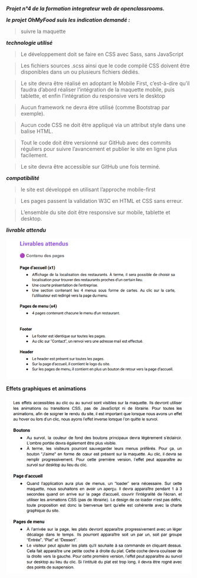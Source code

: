 **_Projet n°4 de la formation integrateur web de openclassrooms._**

**_le projet OhMyFood suis les indication demandé :_**

> suivre la maquette

**_technologie utilisé_**

> Le développement doit se faire en CSS avec Sass, sans JavaScript

> Les fichiers sources .scss ainsi que le code compilé CSS doivent être disponibles
> dans un ou plusieurs fichiers dédiés.

> Le site devra être réalisé en adoptant le Mobile First, c’est-à-dire qu’il faudra d’abord
> réaliser l’intégration de la maquette mobile, puis tablette, et enfin l’intégration du
> responsive vers le desktop

> Aucun framework ne devra être utilisé (comme Bootstrap par exemple).

> Aucun code CSS ne doit être appliqué via un attribut style dans une balise HTML.

> Tout le code doit être versionné sur GitHub avec des commits réguliers pour
> suivre l’avancement et publier le site en ligne plus facilement.

> Le site devra être accessible sur GitHub une fois terminé.

**_compatibilité_**

> le site est développé en utilisant
> l’approche mobile-first

> Les pages passent la validation W3C en HTML et CSS sans erreur.

> L’ensemble du site doit être responsive sur mobile, tablette et desktop.

**_livrable attendu_**

![livrables attendus](image.png)

**Effets graphiques et animations**

![livrable attendu partie animation](image-1.png)
